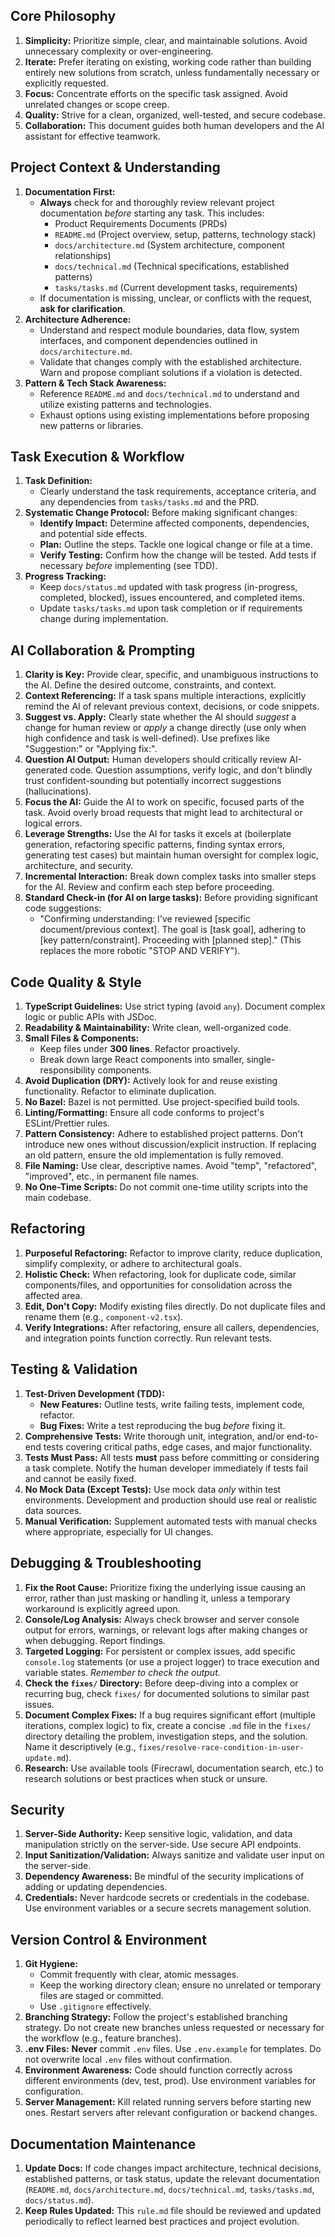 ## Core Philosophy

1.  **Simplicity:** Prioritize simple, clear, and maintainable solutions. Avoid unnecessary complexity or over-engineering.
2.  **Iterate:** Prefer iterating on existing, working code rather than building entirely new solutions from scratch, unless fundamentally necessary or explicitly requested.
3.  **Focus:** Concentrate efforts on the specific task assigned. Avoid unrelated changes or scope creep.
4.  **Quality:** Strive for a clean, organized, well-tested, and secure codebase.
5.  **Collaboration:** This document guides both human developers and the AI assistant for effective teamwork.

## Project Context & Understanding

1.  **Documentation First:**
    - **Always** check for and thoroughly review relevant project documentation _before_ starting any task. This includes:
      - Product Requirements Documents (PRDs)
      - `README.md` (Project overview, setup, patterns, technology stack)
      - `docs/architecture.md` (System architecture, component relationships)
      - `docs/technical.md` (Technical specifications, established patterns)
      - `tasks/tasks.md` (Current development tasks, requirements)
    - If documentation is missing, unclear, or conflicts with the request, **ask for clarification**.
2.  **Architecture Adherence:**
    - Understand and respect module boundaries, data flow, system interfaces, and component dependencies outlined in `docs/architecture.md`.
    - Validate that changes comply with the established architecture. Warn and propose compliant solutions if a violation is detected.
3.  **Pattern & Tech Stack Awareness:**
    - Reference `README.md` and `docs/technical.md` to understand and utilize existing patterns and technologies.
    - Exhaust options using existing implementations before proposing new patterns or libraries.

## Task Execution & Workflow

1.  **Task Definition:**
    - Clearly understand the task requirements, acceptance criteria, and any dependencies from `tasks/tasks.md` and the PRD.
2.  **Systematic Change Protocol:** Before making significant changes:
    - **Identify Impact:** Determine affected components, dependencies, and potential side effects.
    - **Plan:** Outline the steps. Tackle one logical change or file at a time.
    - **Verify Testing:** Confirm how the change will be tested. Add tests if necessary _before_ implementing (see TDD).
3.  **Progress Tracking:**
    - Keep `docs/status.md` updated with task progress (in-progress, completed, blocked), issues encountered, and completed items.
    - Update `tasks/tasks.md` upon task completion or if requirements change during implementation.

## AI Collaboration & Prompting

1.  **Clarity is Key:** Provide clear, specific, and unambiguous instructions to the AI. Define the desired outcome, constraints, and context.
2.  **Context Referencing:** If a task spans multiple interactions, explicitly remind the AI of relevant previous context, decisions, or code snippets.
3.  **Suggest vs. Apply:** Clearly state whether the AI should _suggest_ a change for human review or _apply_ a change directly (use only when high confidence and task is well-defined). Use prefixes like "Suggestion:" or "Applying fix:".
4.  **Question AI Output:** Human developers should critically review AI-generated code. Question assumptions, verify logic, and don't blindly trust confident-sounding but potentially incorrect suggestions (hallucinations).
5.  **Focus the AI:** Guide the AI to work on specific, focused parts of the task. Avoid overly broad requests that might lead to architectural or logical errors.
6.  **Leverage Strengths:** Use the AI for tasks it excels at (boilerplate generation, refactoring specific patterns, finding syntax errors, generating test cases) but maintain human oversight for complex logic, architecture, and security.
7.  **Incremental Interaction:** Break down complex tasks into smaller steps for the AI. Review and confirm each step before proceeding.
8.  **Standard Check-in (for AI on large tasks):** Before providing significant code suggestions:
    - "Confirming understanding: I've reviewed [specific document/previous context]. The goal is [task goal], adhering to [key pattern/constraint]. Proceeding with [planned step]." (This replaces the more robotic "STOP AND VERIFY").

## Code Quality & Style

1.  **TypeScript Guidelines:** Use strict typing (avoid `any`). Document complex logic or public APIs with JSDoc.
2.  **Readability & Maintainability:** Write clean, well-organized code.
3.  **Small Files & Components:**
    - Keep files under **300 lines**. Refactor proactively.
    - Break down large React components into smaller, single-responsibility components.
4.  **Avoid Duplication (DRY):** Actively look for and reuse existing functionality. Refactor to eliminate duplication.
5.  **No Bazel:** Bazel is not permitted. Use project-specified build tools.
6.  **Linting/Formatting:** Ensure all code conforms to project's ESLint/Prettier rules.
7.  **Pattern Consistency:** Adhere to established project patterns. Don't introduce new ones without discussion/explicit instruction. If replacing an old pattern, ensure the old implementation is fully removed.
8.  **File Naming:** Use clear, descriptive names. Avoid "temp", "refactored", "improved", etc., in permanent file names.
9.  **No One-Time Scripts:** Do not commit one-time utility scripts into the main codebase.

## Refactoring

1.  **Purposeful Refactoring:** Refactor to improve clarity, reduce duplication, simplify complexity, or adhere to architectural goals.
2.  **Holistic Check:** When refactoring, look for duplicate code, similar components/files, and opportunities for consolidation across the affected area.
3.  **Edit, Don't Copy:** Modify existing files directly. Do not duplicate files and rename them (e.g., `component-v2.tsx`).
4.  **Verify Integrations:** After refactoring, ensure all callers, dependencies, and integration points function correctly. Run relevant tests.

## Testing & Validation

1.  **Test-Driven Development (TDD):**
    - **New Features:** Outline tests, write failing tests, implement code, refactor.
    - **Bug Fixes:** Write a test reproducing the bug _before_ fixing it.
2.  **Comprehensive Tests:** Write thorough unit, integration, and/or end-to-end tests covering critical paths, edge cases, and major functionality.
3.  **Tests Must Pass:** All tests **must** pass before committing or considering a task complete. Notify the human developer immediately if tests fail and cannot be easily fixed.
4.  **No Mock Data (Except Tests):** Use mock data _only_ within test environments. Development and production should use real or realistic data sources.
5.  **Manual Verification:** Supplement automated tests with manual checks where appropriate, especially for UI changes.

## Debugging & Troubleshooting

1.  **Fix the Root Cause:** Prioritize fixing the underlying issue causing an error, rather than just masking or handling it, unless a temporary workaround is explicitly agreed upon.
2.  **Console/Log Analysis:** Always check browser and server console output for errors, warnings, or relevant logs after making changes or when debugging. Report findings.
3.  **Targeted Logging:** For persistent or complex issues, add specific `console.log` statements (or use a project logger) to trace execution and variable states. _Remember to check the output._
4.  **Check the `fixes/` Directory:** Before deep-diving into a complex or recurring bug, check `fixes/` for documented solutions to similar past issues.
5.  **Document Complex Fixes:** If a bug requires significant effort (multiple iterations, complex logic) to fix, create a concise `.md` file in the `fixes/` directory detailing the problem, investigation steps, and the solution. Name it descriptively (e.g., `fixes/resolve-race-condition-in-user-update.md`).
6.  **Research:** Use available tools (Firecrawl, documentation search, etc.) to research solutions or best practices when stuck or unsure.

## Security

1.  **Server-Side Authority:** Keep sensitive logic, validation, and data manipulation strictly on the server-side. Use secure API endpoints.
2.  **Input Sanitization/Validation:** Always sanitize and validate user input on the server-side.
3.  **Dependency Awareness:** Be mindful of the security implications of adding or updating dependencies.
4.  **Credentials:** Never hardcode secrets or credentials in the codebase. Use environment variables or a secure secrets management solution.

## Version Control & Environment

1.  **Git Hygiene:**
    - Commit frequently with clear, atomic messages.
    - Keep the working directory clean; ensure no unrelated or temporary files are staged or committed.
    - Use `.gitignore` effectively.
2.  **Branching Strategy:** Follow the project's established branching strategy. Do not create new branches unless requested or necessary for the workflow (e.g., feature branches).
3.  **.env Files:** **Never** commit `.env` files. Use `.env.example` for templates. Do not overwrite local `.env` files without confirmation.
4.  **Environment Awareness:** Code should function correctly across different environments (dev, test, prod). Use environment variables for configuration.
5.  **Server Management:** Kill related running servers before starting new ones. Restart servers after relevant configuration or backend changes.

## Documentation Maintenance

1.  **Update Docs:** If code changes impact architecture, technical decisions, established patterns, or task status, update the relevant documentation (`README.md`, `docs/architecture.md`, `docs/technical.md`, `tasks/tasks.md`, `docs/status.md`).
2.  **Keep Rules Updated:** This `rule.md` file should be reviewed and updated periodically to reflect learned best practices and project evolution.
